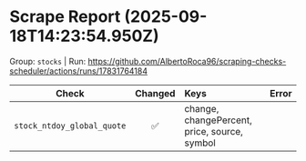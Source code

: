 # Scrape Report (2025-09-18T14:23:54.950Z)

Group: `stocks`  |  Run: https://github.com/AlbertoRoca96/scraping-checks-scheduler/actions/runs/17831764184

| Check | Changed | Keys | Error |
|---|:---:|:--|:--|
| `stock_ntdoy_global_quote` | ✅ | change, changePercent, price, source, symbol |  |
